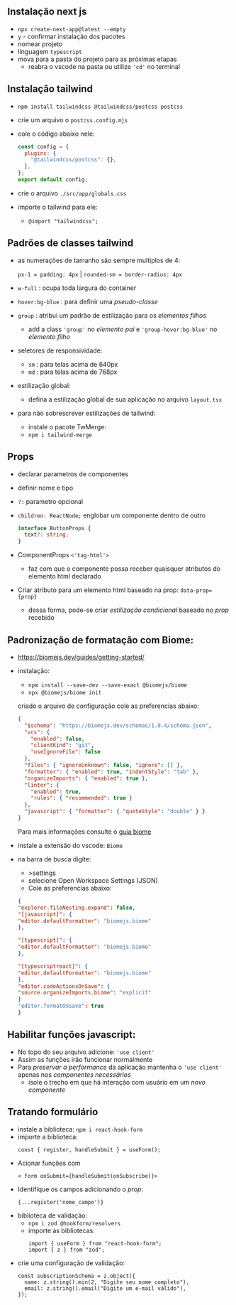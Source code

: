 ## Instalação next js

- `npx create-next-app@latest --empty`
- `y` - confirmar instalação dos pacotes
- nomear projeto
- linguagem `typescript`
- mova para a pasta do projeto para as próximas etapas
  - reabra o vscode na pasta ou utilize `'cd'` no terminal

## Instalação tailwind

- `npm install tailwindcss @tailwindcss/postcss postcss`
- crie um arquivo o `postcss.config.mjs`
- cole o código abaixo nele:

  ```mjs
  const config = {
    plugins: {
      "@tailwindcss/postcss": {},
    },
  };
  export default config;
  ```

- crie o arquivo `./src/app/globals.css`
- importe o tailwind para ele:
  - `@import "tailwindcss";`

## Padrões de classes tailwind

- as numerações de tamanho são sempre multiplos de 4:

  `px-1 = padding: 4px` | `rounded-sm = border-radius: 4px`

- `w-full` : ocupa toda largura do container
- `hover:bg-blue` : para definir uma _pseudo-classe_
- `group` : atribui um padrão de estilização para os _elementos filhos_
  - add a class `'group'` no _elemento pai_ e `'group-hover:bg-blue'` no _elemento filho_
- seletores de responsividade:

  - `sm` : para telas acima de 640px
  - `md` : para telas acima de 768px

- estilização global:

  - defina a estilização global de sua aplicação no arquivo `layout.tsx`

- para não sobrescrever estilizações de tailwind:
  - instale o pacote TwMerge:
  - `npm i tailwind-merge`

## Props

- declarar parametros de componentes
- definir nome e tipo
- `?:` parametro opcional
- `children: ReactNode;` englobar um componente dentro de outro

  ```ts
  interface ButtonProps {
    text?: string;
  }
  ```

- ComponentProps `<'tag-html'>`

  - faz com que o componente possa receber
    quaisquer atributos do elemento html declarado

- Criar atributo para um elemento html baseado na prop:
  `data-prop={prop}`
  - dessa forma, pode-se criar _estilização
    condicional_ baseado no _prop_ recebido

## Padronização de formatação com Biome:

- https://biomejs.dev/guides/getting-started/

- instalação:

  - `npm install --save-dev --save-exact @biomejs/biome`
  - `npx @biomejs/biome init`

  criado o arquivo de configuração cole as preferencias abaixo:

  ```json
  {
    "$schema": "https://biomejs.dev/schemas/1.9.4/schema.json",
    "vcs": {
      "enabled": false,
      "clientKind": "git",
      "useIgnoreFile": false
    },
    "files": { "ignoreUnknown": false, "ignore": [] },
    "formatter": { "enabled": true, "indentStyle": "tab" },
    "organizeImports": { "enabled": true },
    "linter": {
      "enabled": true,
      "rules": { "recommended": true }
    },
    "javascript": { "formatter": { "quoteStyle": "double" } }
  }
  ```

  Para mais informações consulte o [guia biome](https://biomejs.dev/reference/vscode/)

- instale a extensão do vscode: `Biome`
- na barra de busca digite:

  - \>settings
  - selecione Open Workspace Settings (JSON)
  - Cole as preferencias abaixo:

  ```json
  {
  "explorer.fileNesting.expand": false,
  "[javascript]": {
  "editor.defaultFormatter": "biomejs.biome"
  },

  "[typescript]": {
  "editor.defaultFormatter": "biomejs.biome"
  },

  "[typescriptreact]": {
  "editor.defaultFormatter": "biomejs.biome"
  },
  "editor.codeActionsOnSave": {
  "source.organizeImports.biome": "explicit"
  }
  "editor.formatOnSave": true
  }
  ```

## Habilitar funções javascript:

- No topo do seu arquivo adicione: `'use client'`
- Assim as funções irão funcionar normalmente
- Para _preservar a performance_ da aplicação mantenha o `'use client'` apenas nos _componentes necessários_
  - isole o trecho em que há interação com usuário em um _novo componente_

## Tratando formulário

- instale a biblioteca: `npm i react-hook-form`
- importe a biblioteca:
  ```tsx
  const { register, handleSubmit } = useForm();
  ```
- Acionar funções com
  ```tsx
  < form onSubmit={handleSubmit(onSubscribe)}>
  ```
- Identifique os campos adicionando o _prop_:
  ```
  {...register('nome_campo')}
  ```
- biblioteca de validação:
  - `npm i zod @hookform/resolvers`
  - importe as bibliotecas:
    ```tsx
    import { useForm } from "react-hook-form";
    import { z } from "zod";
    ```
- crie uma configuração de validação:
  ```tsx
  const subscriptionSchema = z.object({
    name: z.string().min(2, "Digite seu nome completo"),
    email: z.string().email("Digite um e-mail válido"),
  });
  ```
